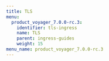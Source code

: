 ```yaml
---
title: TLS
menu:
  product_voyager_7.0.0-rc.3:
    identifier: tls-ingress
    name: TLS
    parent: ingress-guides
    weight: 15
menu_name: product_voyager_7.0.0-rc.3
---
```

